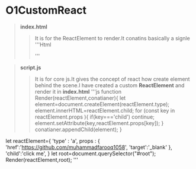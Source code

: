 # O1CustomReact
>**index.html**
>> It is for the ReactElement to render.It conatins basically a signle '''Html <div id="root"></div> '''

>**script.js**
>> It is for core js.It gives the concept of react how create element behind the scene.I have created a custom **ReactElement** and render it in **index.html** 
'''js 
function Render(reactElement,conatianer){
    let element=document.createElement(reactElement.type);
    element.innerHTML=reactElement.child;
    for (const key in reactElement.props ){
        if(key==='child') continue;
       element.setAttribute(key,reactElement.props[key]);
    }
    conatianer.appendChild(element);
}

let reactElement={
    'type' : 'a',
    props   : {
        'href':'https://github.com/muhammadfarooq1058',
        'target':'_blank'
    },
    'child':'click me',
}
let root=document.querySelector("#root");
Render(reactElement,root);
'''